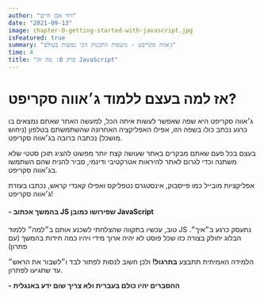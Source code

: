 ```yaml
---
author: "דוד אבן חיים"
date: "2021-09-13"
image: chapter-0-getting-started-with-javascript.jpg
isFeatured: true
summary: "ג׳אווה סקריפט - משפות התכנות הכי נפוצות בעולם"
time: 4
title: "פרק 0: מה זה JavaScript"
---
```


# אז למה בעצם ללמוד ג׳אווה סקריפט?

ג׳אווה סקריפט היא שפה שאפשר לעשות איתה הכל, למעשה האתר שאתם נמצאים בו כרגע נכתב כולו בשפה הזו, אפילו האפליקציה האחרונה שהשתמשתם בטלפון (ניחוש מושכל) נכתבה ברובה בג׳אווה סקריפט.

בעצם בכל פעם שאתם מבקרים באתר שעושה קצת יותר מפשוט להציג תוכן סטטי שלא משתנה וכדי לגרום לאתר להיראות אטרקטיבי ודינמי,
סביר להניח שהם השתמשו בג׳אווה סקריפט.

אפליקציות מובייל כמו פייסבוק, אינסטגרם נטפליקס ואפילו קאנדי קראש,
נכתבו בעזרת ג׳אווה סקריפט!

#### - בהמשך אכתוב JS שפירושו כמובן JavaScript

טוב, עכשיו בתקווה שהצלחתי לשכנע אותם ב״למה״ ללמוד JS
נתעסק כרגע ב״איך״.
הבלוג יחולק בצורה כזו שכל פוסט לא יהיה ארוך מידי ויהיו כמה חידות בהמשך
(עם פתרון)

הלמידה האמיתית תתבצע
**בתרגול!**
ולכן חשוב לנסות לפתור לבד ו״לשבור את הראש״ עד שתגיעו לפתרון.

**- ההסברים יהיו כולם בעברית ולא צריך שום ידע באנגלית**
